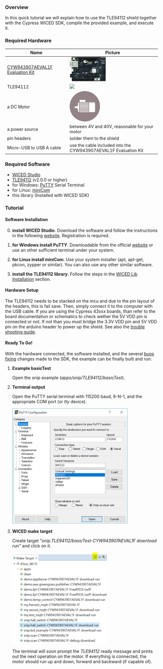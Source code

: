 ### Overview

In this quick tutorial we will explain how to use the TLE94112 shield together with the Cypress WICED SDK, compile the provided example, and execute it.

### Required Hardware

Name         | Picture |
---          |---      |
[CYW943907AEVAL1F Evaluation Kit](https://www.cypress.com/documentation/development-kitsboards/cyw943907aeval1f-evaluation-kit) |<img src="img/CYW943907AEVAL1F-eval-kit.jpg" height="80px"> |
TLE94112 |<img src="https://github.com/Infineon/Assets/raw/master/Pictures/TLE94112EL_Shield.png" style="max-width:100%;" width="100"> |
a DC Motor | <img src="img/lowres-INFIN_Icon_MotorDrivers_02.eps.png" width="100"> |
a power source | between 4V and 40V, reasonable for your motor
pin headers | solder them to the shield
Micro-USB to USB A cable | use the cable included into the CYW943907AEVAL1F Evaluation Kit

### Required Software

* [WICED Studio](https://community.cypress.com/community/software-forums/wiced-wifi/wiced-wifi-documentation)
* [TLE94112](https://github.com/Infineon/DC-Motor-Control-TLE94112EL) (v2.0.0 or higher)
* for Windows: [PuTTY](https://www.chiark.greenend.org.uk/~sgtatham/putty/latest.html) Serial Terminal 
* for Linux: [miniCom](https://help.ubuntu.com/community/Minicom)
* this library (Installed with WICED SDK)

### Tutorial

#### Software Installation

0. **install WICED Studio**. Download the software and follow the instructions in the following [website](https://community.cypress.com/community/software-forums/wiced-wifi/wiced-wifi-documentation). Registration is required.

1. **for Windows install PuTTY**. Downloadable from the official [website](https://www.chiark.greenend.org.uk/~sgtatham/putty/latest.html) or use an other
sufficient terminal under your system.

2. **for Linux install miniCom**. Use your system installer (apt, apt-get, pkcon, zypper or similar). You can also use any other
similar software.

3. **install the TLE94112 library**. Follow the steps in the [WICED Lib Installation](CW-Lib-Installation) section. 


#### Hardware Setup

The TLE94112 needs to be stacked on the mcu and due to the pin layout of the headers, this is fail save.
Then, simply connect it to the computer with the USB cable. If you are using the Cypress 43xxx boards, than refer
to the board documentation or schematics to check wether the 5V VDD pin is connected or not. If not than 
you must bridge the 3.3V VDD pin and 5V VDD pin on the arduino header to power up the shield.
See also the [trouble shooting guide](CW-Troubleshooting-Guide).


#### Ready To Go!

With the hardware connected, the software installed, and the several [bugs fixing](CW-Troubleshooting-Guide) changes made to the SDK, the example can be finally built and run:

1. **Example basicTest**

   Open the snip example (*apps/snip/TLE94112/basicTest*).

2. **Terminal output**

   Open the PuTTY serial terminal with 115200 baud, 8-N-1, and the appropriate COM port (or *tty* device).

   <img src="img/putty-conf.png" height="380px">

3. **WICED make target**

   Create target *"snip.TLE94112/basicTest-CYW943907AEVAL1F download run"* and click on it. 

   <img src="img/make-target.png" height="300px">

   The terminal will soon prompt the *TLE94112* ready message and prints out the next operation on the motor.
   If everything is connected, the motor should run up and down, forward and backward (if capable of).


